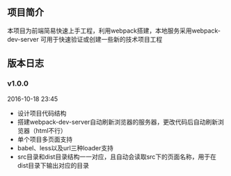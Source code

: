 ## 项目简介

本项目为前端简易快速上手工程，利用webpack搭建，本地服务采用webpack-dev-server
可用于快速验证或创建一些新的技术项目工程



## 版本日志

### v1.0.0

2016-10-18 23:45

* 设计项目代码结构
* 搭建webpack-dev-server自动刷新浏览器的服务器，更改代码后自动刷新浏览器（html不行）
* 单个项目多页面支持
* babel、less以及url三种loader支持
* src目录和dist目录结构一一对应，且自动会读取src下的页面名称，用于在dist目录下输出对应的目录